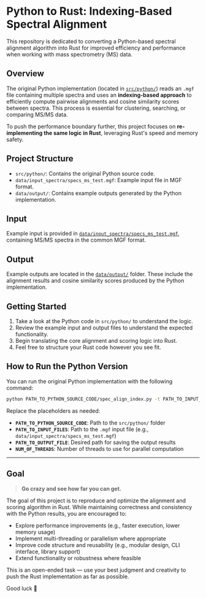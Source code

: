 # Python to Rust: Indexing-Based Spectral Alignment

This repository is dedicated to converting a Python-based spectral alignment algorithm into Rust for improved efficiency and performance when working with mass spectrometry (MS) data.

## Overview

The original Python implementation (located in [`src/python/`](src/python/)) reads an `.mgf` file containing multiple spectra and uses an **indexing-based approach** to efficiently compute pairwise alignments and cosine similarity scores between spectra. This process is essential for clustering, searching, or comparing MS/MS data.

To push the performance boundary further, this project focuses on **re-implementing the same logic in Rust**, leveraging Rust's speed and memory safety.

## Project Structure

- `src/python/`: Contains the original Python source code.
- `data/input_spectra/specs_ms_test.mgf`: Example input file in MGF format.
- `data/output/`: Contains example outputs generated by the Python implementation.


## Input

Example input is provided in [`data/input_spectra/specs_ms_test.mgf`](data/input_spectra/specs_ms_test.mgf), containing MS/MS spectra in the common MGF format.

## Output

Example outputs are located in the [`data/output/`](data/output/) folder. These include the alignment results and cosine similarity scores produced by the Python implementation.

## Getting Started

1. Take a look at the Python code in `src/python/` to understand the logic.
2. Review the example input and output files to understand the expected functionality.
3. Begin translating the core alignment and scoring logic into Rust.
4. Feel free to structure your Rust code however you see fit.
## How to Run the Python Version

You can run the original Python implementation with the following command:

```bash
python PATH_TO_PYTHON_SOURCE_CODE/spec_align_index.py -t PATH_TO_INPUT_FILES -o P
```
Replace the placeholders as needed:

- **`PATH_TO_PYTHON_SOURCE_CODE`**: Path to the `src/python/` folder
- **`PATH_TO_INPUT_FILES`**: Path to the `.mgf` input file (e.g., `data/input_spectra/specs_ms_test.mgf`)
- **`PATH_TO_OUTPUT_FILE`**: Desired path for saving the output results
- **`NUM_OF_THREADS`**: Number of threads to use for parallel computation


---

## Goal

> **Go crazy and see how far you can get.**

The goal of this project is to reproduce and optimize the alignment and scoring algorithm in Rust. While maintaining correctness and consistency with the Python results, you are encouraged to:

- Explore performance improvements (e.g., faster execution, lower memory usage)
- Implement multi-threading or parallelism where appropriate
- Improve code structure and reusability (e.g., modular design, CLI interface, library support)
- Extend functionality or robustness where feasible

This is an open-ended task — use your best judgment and creativity to push the Rust implementation as far as possible.

Good luck 🚀